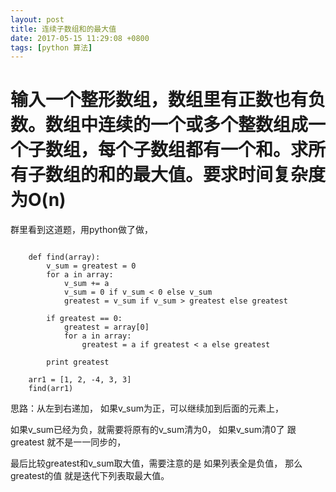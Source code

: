 ```yaml
---
layout: post
title: 连续子数组和的最大值
date: 2017-05-15 11:29:08 +0800
tags: [python 算法]
---
```



# 输入一个整形数组，数组里有正数也有负数。数组中连续的一个或多个整数组成一个子数组，每个子数组都有一个和。求所有子数组的和的最大值。要求时间复杂度为O(n)


群里看到这道题，用python做了做， 

```

    def find(array):
        v_sum = greatest = 0
        for a in array:
            v_sum += a
            v_sum = 0 if v_sum < 0 else v_sum
            greatest = v_sum if v_sum > greatest else greatest
    
        if greatest == 0:
            greatest = array[0]
            for a in array:
                greatest = a if greatest < a else greatest
    
        print greatest

    arr1 = [1, 2, -4, 3, 3]
    find(arr1)
```

思路：从左到右递加， 如果v_sum为正，可以继续加到后面的元素上，

如果v_sum已经为负，就需要将原有的v_sum清为0， 如果v_sum清0了 跟greatest 就不是一一同步的，

最后比较greatest和v_sum取大值，需要注意的是 如果列表全是负值， 那么greatest的值 就是迭代下列表取最大值。

